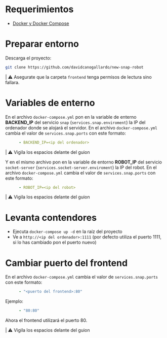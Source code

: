 # Requerimientos
- [Docker y Docker Compose](https://docs.docker.com/engine/install/ubuntu/)

# Preparar entorno
Descarga el proyecto:
```bash
git clone https://github.com/davidcanogallardo/new-snap-robot
```

| :warning: Asegurate que la carpeta ``frontend`` tenga permisos de lectura sino fallara.

# Variables de enterno
En el archivo ``docker-compose.yml`` pon en la variable de enterno **BACKEND_IP** del servicio ``snap`` (``services.snap.enviroment``) la IP del ordenador donde se alojará el servidor.
En el archivo ``docker-compose.yml`` cambia el valor de ``services.snap.ports`` con este formato:
```yml
      - BACKEND_IP=<ip del ordenador>
```
| :warning: Vigila los espacios delante del guion

Y en el mismo archivo pon en la variable de entorno **ROBOT_IP** del servicio ``socket-server`` (``services.socket-server.enviroment``) la IP del robot.
En el archivo ``docker-compose.yml`` cambia el valor de ``services.snap.ports`` con este formato:
```yml
      - ROBOT_IP=<ip del robot> 
```
| :warning: Vigila los espacios delante del guion

# Levanta contendores
- Ejecuta ``docker-compose up -d`` en la raíz del proyecto  
- Ve a ``http://<ip del ordenador>:1111`` (por defecto utiliza el puerto 1111, si lo has cambiado pon el puerto nuevo)  

# Cambiar puerto del frontend
En el archivo ``docker-compose.yml`` cambia el valor de ``services.snap.ports`` con este formato:
```yml
      - "<puerto del frontend>:80"
```
Ejemplo:
```yml
      - "80:80"
```
Ahora el frontend utilizará el puerto 80.   

| :warning: Vigila los espacios delante del guion
